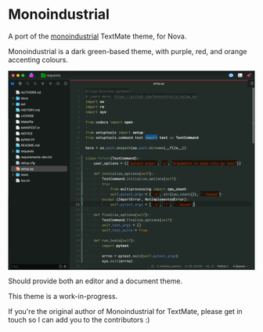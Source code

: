 # Monoindustrial

A port of the [monoindustrial](http://inkdeep.github.io/TextMate-Themes/#monoindustrial) TextMate theme, for Nova.

Monoindustrial is a dark green-based theme, with purple, red, and orange accenting colours.

<img align="center" src="https://github.com/aurynn/monoindustrial.novaextension/raw/master/Images/preview.png" alt="Monoindustrial theme screenshot">

Should provide both an editor and a document theme.

This theme is a work-in-progress.

If you're the original author of Monoindustrial for TextMate, please get in touch so I can add you to the contributors :) 